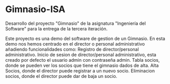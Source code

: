 # Gimnasio-ISA
Desarrollo del proyecto "Gimnasio" de la asignatura "Ingeniería del Software" para la entrega de la tercera iteración.

Este proyecto es una demo del software de gestion de un Gimnasio. En esta demo nos hemos centrado en el director o personal administrativo añadiendo funcionalidades como: 
Registro de director/personal administrativo.
Inicio de sesion de director/personal administrativo, esta creado por defecto el usuario admin con contraseña admin.
Tabla socios, donde se pueden ver los socios que tiene el gimnasio dados de alta.
Alta Socios, donde el director puede registrar a un nuevo socio.
Eliminacion socios, donde el director puede dar de baja un socio.


